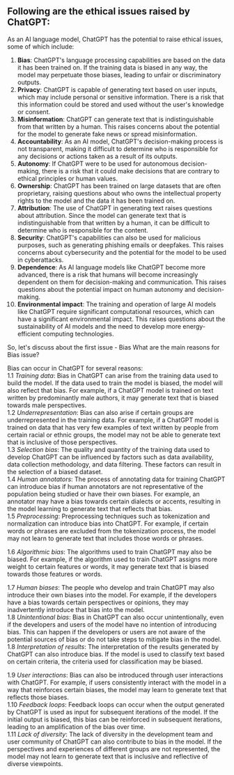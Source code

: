 
## Following are the ethical issues raised by ChatGPT:

As an AI language model, ChatGPT has the potential to raise ethical issues, some of which include:

1. **Bias**: ChatGPT's language processing capabilities are based on the data it has been trained on. If the training data is biased in any way, the model may perpetuate those biases, leading to unfair or discriminatory outputs.
2. **Privacy**: ChatGPT is capable of generating text based on user inputs, which may include personal or sensitive information. There is a risk that this information could be stored and used without the user's knowledge or consent.
3. **Misinformation**: ChatGPT can generate text that is indistinguishable from that written by a human. This raises concerns about the potential for the model to generate fake news or spread misinformation.
4. **Accountability**: As an AI model, ChatGPT's decision-making process is not transparent, making it difficult to determine who is responsible for any decisions or actions taken as a result of its outputs.
5. **Autonomy**: If ChatGPT were to be used for autonomous decision-making, there is a risk that it could make decisions that are contrary to ethical principles or human values.
6. **Ownership**: ChatGPT has been trained on large datasets that are often proprietary, raising questions about who owns the intellectual property rights to the model and the data it has been trained on.
7. **Attribution**: The use of ChatGPT in generating text raises questions about attribution. Since the model can generate text that is indistinguishable from that written by a human, it can be difficult to determine who is responsible for the content.
8. **Security**: ChatGPT's capabilities can also be used for malicious purposes, such as generating phishing emails or deepfakes. This raises concerns about cybersecurity and the potential for the model to be used in cyberattacks.
9. **Dependence**: As AI language models like ChatGPT become more advanced, there is a risk that humans will become increasingly dependent on them for decision-making and communication. This raises questions about the potential impact on human autonomy and decision-making.
10. **Environmental impact**: The training and operation of large AI models like ChatGPT require significant computational resources, which can have a significant environmental impact. This raises questions about the sustainability of AI models and the need to develop more energy-efficient computing technologies.


So, let's discuss about the first issue - Bias
What are the main reasons for Bias issue?

Bias can occur in ChatGPT for several reasons:  
1.1 *Training data*: Bias in ChatGPT can arise from the training data used to build the model. If the data used to train the model is biased, the model will also reflect that bias. For example, if a ChatGPT model is trained on text written by predominantly male authors, it may generate text that is biased towards male perspectives.  
1.2 *Underrepresentation*: Bias can also arise if certain groups are underrepresented in the training data. For example, if a ChatGPT model is trained on data that has very few examples of text written by people from certain racial or ethnic groups, the model may not be able to generate text that is inclusive of those perspectives.  
1.3 *Selection bias*: The quality and quantity of the training data used to develop ChatGPT can be influenced by factors such as data availability, data collection methodology, and data filtering. These factors can result in the selection of a biased dataset.  
1.4 *Human annotators*: The process of annotating data for training ChatGPT can introduce bias if human annotators are not representative of the population being studied or have their own biases. For example, an annotator may have a bias towards certain dialects or accents, resulting in the model learning to generate text that reflects that bias.  
1.5 *Preprocessing*: Preprocessing techniques such as tokenization and normalization can introduce bias into ChatGPT. For example, if certain words or phrases are excluded from the tokenization process, the model may not learn to generate text that includes those words or phrases.  

1.6 *Algorithmic bias*: The algorithms used to train ChatGPT may also be biased. For example, if the algorithm used to train ChatGPT assigns more weight to certain features or words, it may generate text that is biased towards those features or words.  

1.7 *Human biases*: The people who develop and train ChatGPT may also introduce their own biases into the model. For example, if the developers have a bias towards certain perspectives or opinions, they may inadvertently introduce that bias into the model.  
1.8 *Unintentional bias*: Bias in ChatGPT can also occur unintentionally, even if the developers and users of the model have no intention of introducing bias. This can happen if the developers or users are not aware of the potential sources of bias or do not take steps to mitigate bias in the model.  
1.8 *Interpretation of results*: The interpretation of the results generated by ChatGPT can also introduce bias. If the model is used to classify text based on certain criteria, the criteria used for classification may be biased.  

1.9 *User interactions*: Bias can also be introduced through user interactions with ChatGPT. For example, if users consistently interact with the model in a way that reinforces certain biases, the model may learn to generate text that reflects those biases.  
1.10 *Feedback loops*: Feedback loops can occur when the output generated by ChatGPT is used as input for subsequent iterations of the model. If the initial output is biased, this bias can be reinforced in subsequent iterations, leading to an amplification of the bias over time.  
1.11 *Lack of diversity*: The lack of diversity in the development team and user community of ChatGPT can also contribute to bias in the model. If the perspectives and experiences of different groups are not represented, the model may not learn to generate text that is inclusive and reflective of diverse viewpoints.
